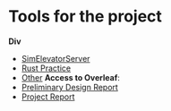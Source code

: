 # Tools for the project
**Div**
 - [SimElevatorServer](https://github.com/TTK4145/Simulator-v2)
 - [Rust Practice](https://github.com/rust-lang/rustlings)
 - [Other](https://github.com/TTK4145-Students-2023/project-group-27)
**Access to Overleaf**:
 - [Preliminary Design Report](https://www.overleaf.com/4749789321fvtnpjxxpbwz#4961e8)
 - [Project Report](https://www.overleaf.com/5739239789ynrjtfbssxtf#0212be)

